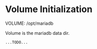 
Volume Initialization
=====================

VOLUME: /opt/mariadb

Volume is the mariadb data dir.

    ...TODO...
